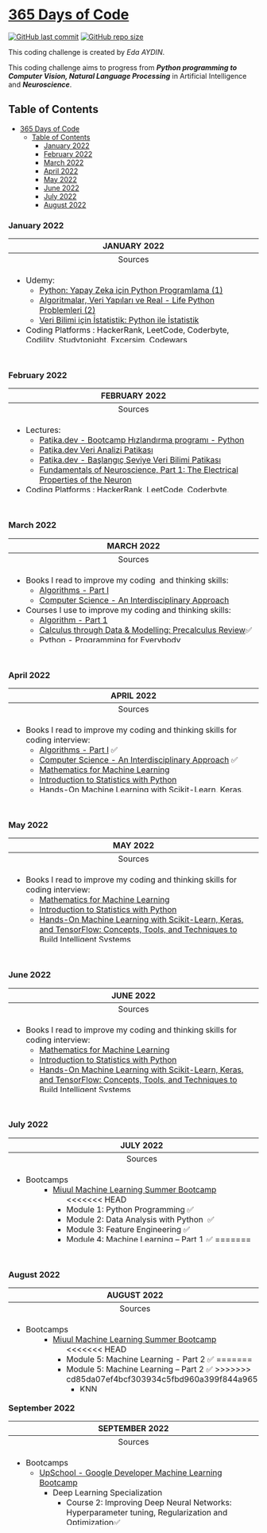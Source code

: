 [365 Days of Code](https://edaaydinea.home.blog/365-days-of-code/)
=====

[![GitHub last commit](https://img.shields.io/github/last-commit/edaaydinea/365-days-of-code)](https://github.com/edaaydinea/365-days-of-code/commits/master)
[![GitHub repo size](https://img.shields.io/github/repo-size/edaaydinea/365-days-of-code)](https://github.com/edaaydinea/365-days-of-code/archive/master.zip)

This coding challenge is created by *Eda AYDIN*.

This coding challenge aims to progress from ***Python programming to Computer Vision, Natural Language Processing*** in
Artificial Intelligence and ***Neuroscience***.

## Table of Contents

- [365 Days of Code](#365-days-of-code)
    - [Table of Contents](#table-of-contents)
        - [January 2022](#january-2022)
        - [February 2022](#february-2022)
        - [March 2022](#march-2022)
        - [April 2022](#april-2022)
        - [May 2022](#may-2022)
        - [June 2022](#june-2022)
        - [July 2022](#july-2022)
        - [August 2022](#august-2022)

### January 2022

<table style="height: 209px;">
<thead>
<tr style="height: 18px;">
<th style="height: 18px; width: 694px;">JANUARY 2022</th>
</tr>
</thead>
<tbody>
<tr style="height: 18px;">
<td style="height: 18px; width: 694px; text-align: center;">Sources</td>
</tr>
<tr style="height: 173px;">
<td style="height: 173px; width: 694px;">
<ul>
<li>Udemy:
<ul>
<li><a href="https://www.udemy.com/course/python-sfrdan-uzmanlga-programlama-1/" target="_blank" rel="noopener noreferrer">Python: Yapay Zeka i&ccedil;in Python Programlama (1)</a></li>
<li><a href="https://www.udemy.com/course/algorithms-data-structures-and-real-life-python-problems/?src=sac&amp;kw=algoritmalar+veri+yap%C4%B1lar%C4%B1" target="_blank" rel="noopener noreferrer">Algoritmalar, Veri Yapıları ve Real - Life Python Problemleri (2)</a></li>
<li><a href="https://www.udemy.com/course/veri-bilimi-icin-istatistik-python-ile-istatistik/?src=sac&amp;kw=veri+bilimi+i%C3%A7in+is" target="_blank" rel="noopener noreferrer">Veri Bilimi i&ccedil;in İstatistik: Python ile İstatistik</a></li>
</ul>
</li>
<li>Coding Platforms : HackerRank, LeetCode, Coderbyte, Codility, Studytonight, Excersim, Codewars
<ul>
<li><a href="https://github.com/edaaydinea/HackerRank" target="" rel="noopener noreferrer">HackerRank Solutions</a></li>
<li><a href="https://github.com/edaaydinea/LeetCode" target="" rel="noopener noreferrer">LeetCode Solutions</a></li>
<li><a href="https://github.com/edaaydinea/Coderbyte" target="" rel="noopener noreferrer">Coderbyte Solutions</a></li>
</ul>
</li>
</ul>
</td>
</tr>
</tbody>
</table>
<p>&nbsp;</p>

### February 2022

<table style="height: 209px;">
<thead>
<tr style="height: 18px;">
<th style="height: 18px; width: 694px;">FEBRUARY 2022</th>
</tr>
</thead>
<tbody>
<tr style="height: 18px;">
<td style="height: 18px; width: 694px; text-align: center;">Sources</td>
</tr>
<tr style="height: 173px;">
<td style="height: 173px; width: 694px;">
<ul>
<li>Lectures:
<ul>
<li><a href="https://app.patika.dev/egitimler/bootcamp-hizlandirma-programi---python" target="_blank" rel="noopener noreferrer">Patika.dev - Bootcamp Hızlandırma programı - Python</a></li>
<li><a href="https://app.patika.dev/egitimler/veri-analizi-patikasi" target="_blank" rel="noopener noreferrer">Patika.dev Veri Analizi Patikası</a></li>
<li><a href="https://app.patika.dev/egitimler/baslangic-seviye-veri-bilimi-patikasi" target="_blank" rel="noopener noreferrer">Patika.dev - Başlangı&ccedil; Seviye Veri Bilimi Patikası</a></li>
<li><a href="https://www.edx.org/course/fundamentals-of-neuroscience-part-1-the-electrical?index=product&amp;queryID=fbfe36d7466688a51ced35479feb593a&amp;position=1" target="_blank" rel="noopener noreferrer">Fundamentals of Neuroscience, Part 1: The Electrical Properties of the Neuron</a></li>
</ul>
</li>
<li>Coding Platforms : HackerRank, LeetCode, Coderbyte, Codility, Studytonight, Excersim, Codewars
<ul>
<li><a href="https://github.com/edaaydinea/HackerRank" target="" rel="noopener noreferrer">HackerRank Solutions</a></li>
<li><a href="https://github.com/edaaydinea/LeetCode" target="" rel="noopener noreferrer">LeetCode Solutions</a></li>
<li><a href="https://github.com/edaaydinea/Coderbyte" target="" rel="noopener noreferrer">Coderbyte Solutions</a></li>
</ul>
</li>
</ul>
</td>
</tr>
</tbody>
</table>
<p>&nbsp;</p>

### March 2022

<table style="height: 209px;">
<thead>
<tr style="height: 18px;">
<th style="height: 18px; width: 694px;">MARCH 2022</th>
</tr>
</thead>
<tbody>
<tr style="height: 18px;">
<td style="height: 18px; width: 694px; text-align: center;">Sources</td>
</tr>
<tr style="height: 173px;">
<td style="height: 173px; width: 694px;">
<ul>
<li>Books I read to improve my coding&nbsp; and thinking skills:
<ul>
<li><a href="https://www.amazon.com/Algorithms-Part-I-Robert-Sedgewick-ebook/dp/B00I50LKYW" target="_blank" rel="noopener noreferrer">Algorithms - Part I</a></li>
<li><a href="https://www.amazon.com/Computer-Science-Interdisciplinary-Robert-Sedgewick-ebook-dp-B01H916DHG/dp/B01H916DHG/" target="_blank" rel="noopener noreferrer">Computer Science - An Interdisciplinary Approach </a></li>
</ul>
</li>
<li>Courses I use to improve my coding and thinking skills:
<ul>
<li><a href="https://www.coursera.org/learn/algorithms-part1" target="_blank" rel="noopener noreferrer">Algorithm - Part 1</a></li>
<li><a href="https://www.coursera.org/learn/calculus-through-data-and-modelling-precalculus-review?specialization=differential-calculus-data-modeling" target="_blank" rel="noopener noreferrer">Calculus through Data &amp; Modelling: Precalculus Review</a>✅</li>
<li><a href="https://www.coursera.org/learn/python?specialization=python">Python - Programming for Everybody</a></li>
<li><a href="https://www.coursera.org/learn/r-programming-environment?specialization=r">R Programming Environment</a></li>
<li><a href="https://www.coursera.org/learn/c-for-everyone?specialization=coding-for-everyone">C++ - C for Everyone - Programming Fundamentals</a></li>
<li><a href="https://www.coursera.org/learn/sql-for-data-science?specialization=learn-sql-basics-data-science" target="_blank" rel="noopener noreferrer">SQL for Data Science</a></li>
<li><a href="https://www.coursera.org/learn/cancer-metastasis?specialization=cancer-biology" target="_blank" rel="noopener noreferrer">Cancer Biology - Understanding Cancer Metastasis</a></li>
<li><a href="https://www.coursera.org/learn/algorithms-part1" target="_blank" rel="noopener noreferrer">Algorithm - Part 1</a></li>
</ul>
</li>
<li>M.Eng. - Research Student:
<ul>
<li>Machine Learning
<ul>
<li>Advanced Artificial Intelligence</li>
<li>AI in Healthcare</li>
</ul>
</li>
<li>Neural Engineering:
<ul>
<li>Neurobiology</li>
<li>Neuroscience: Neurons and Network</li>
</ul>
</li>
<li>Graduate Research
<ul>
<li>Multiple Sclerosis</li>
<li>Dementia</li>
</ul>
</li>
</ul>
</li>
<li>Coding Platforms : HackerRank, LeetCode, Coderbyte, Codility, Studytonight, Excersim, Codewars
<ul>
<li><a href="https://github.com/edaaydinea/LeetCode" target="" rel="noopener noreferrer">LeetCode Solutions</a></li>
<li><a href="https://github.com/edaaydinea/Coderbyte" target="" rel="noopener noreferrer">Coderbyte Solutions</a></li>
</ul>
</li>
</ul>
</td>
</tr>
</tbody>
</table>
<p>&nbsp;</p>

### April 2022

<table style="height: 209px;">
<thead>
<tr style="height: 18px;">
<th style="height: 18px; width: 694px;">APRIL 2022</th>
</tr>
</thead>
<tbody>
<tr style="height: 18px;">
<td style="height: 18px; width: 694px; text-align: center;">Sources</td>
</tr>
<tr style="height: 173px;">
<td style="height: 173px; width: 694px;">
<ul>
<li>Books I read to improve my coding and thinking skills for coding interview:
<ul>
<li><a href="https://www.amazon.com/Algorithms-Part-I-Robert-Sedgewick-ebook/dp/B00I50LKYW" target="_blank" rel="noopener noreferrer">Algorithms - Part I</a> ✅</li>
<li><a href="https://www.amazon.com/Computer-Science-Interdisciplinary-Robert-Sedgewick-ebook-dp-B01H916DHG/dp/B01H916DHG/" target="_blank" rel="noopener noreferrer">Computer Science - An Interdisciplinary Approach</a> ✅</li>
<li><a href="https://www.amazon.com/Mathematics-Machine-Learning-Peter-Deisenroth/dp/110845514X">Mathematics for Machine Learning</a></li>
<li><a href="https://www.amazon.com/Introduction-Statistics-Python-Applications-Computing-ebook-dp-B01JEJNNWY/dp/B01JEJNNWY/ref=mt_other?_encoding=UTF8&amp;me=&amp;qid=">Introduction to Statistics with Python</a></li>
<li><a href="https://www.amazon.com/Hands-Machine-Learning-Scikit-Learn-TensorFlow-ebook/dp/B07XGF2G87/ref=sr_1_1?crid=17GP21RGBCC7J&amp;keywords=machine+learning&amp;qid=1650374382&amp;s=digital-text&amp;sprefix=machine+learning%2Cdigital-text%2C211&amp;sr=1-1">Hands-On Machine Learning with Scikit-Learn, Keras, and TensorFlow: Concepts, Tools, and Techniques to Build Intelligent Systems</a></li>
</ul>
</li>
<li>Courses I use to improve my coding and thinking skills:
<ul>
<li><a href="https://www.coursera.org/learn/algorithms-part1" target="_blank" rel="noopener noreferrer">Algorithm - Part 1</a> ✅</li>
<li><a href="https://www.coursera.org/learn/cs-programming-java">Computer Science: Programming with a Purpose</a> ✅</li>
<li><a href="https://www.coursera.org/specializations/mathematics-machine-learning?">Mathematics for Machine Learning - Linear Algebra</a> ✅</li>
<li><a href="https://www.coursera.org/learn/python?specialization=python">Python - Programming for Everybody</a> ✅</li>
<li><a href="https://www.coursera.org/learn/r-programming-environment?specialization=r">R Programming Environment</a> ✅</li>
<li><a href="https://www.coursera.org/learn/julia-programming">Julia Scientific Programming</a> ✅</li>
<li><a href="https://www.coursera.org/learn/sql-for-data-science?specialization=learn-sql-basics-data-science" target="_blank" rel="noopener noreferrer">SQL for Data Science</a> ✅</li>
<li><a href="https://www.coursera.org/professional-certificates/ibm-machine-learning" target="_blank" rel="noopener noreferrer">Machine Learning</a></li>
</ul>
</li>
<li>M.Eng. - Research Student:
<ul>
<li>Machine Learning
<ul>
<li>Advanced Artificial Intelligence</li>
<li>AI in Healthcare</li>
</ul>
</li>
<li>Neural Engineering:
<ul>
<li>Cancer Biology&nbsp;</li>
<li>Neurobiology</li>
<li>Computational Neuroscience</li>
<li>Neuroscience: Neurons and Network ✅</li>
<li>Neuroscience: The Brain ✅</li>
</ul>
</li>
<li>Graduate Research
<ul>
<li>Multiple Sclerosis</li>
<li>Dementia</li>
</ul>
</li>
</ul>
</li>
<li>Coding Platforms : HackerRank, LeetCode, Coderbyte, Codility, Studytonight, Excersim, Codewars
<ul>
<li><a href="https://github.com/edaaydinea/LeetCode" target="" rel="noopener noreferrer">LeetCode Solutions</a></li>
<li><a href="https://github.com/edaaydinea/Coderbyte" target="" rel="noopener noreferrer">Coderbyte Solutions</a></li>
</ul>
</li>
</ul>
</td>
</tr>
</tbody>
</table>
<p>&nbsp;</p>

### May 2022

<table style="height: 209px;">
<thead>
<tr style="height: 18px;">
<th style="height: 18px; width: 694px;">MAY 2022</th>
</tr>
</thead>
<tbody>
<tr style="height: 18px;">
<td style="height: 18px; width: 694px; text-align: center;">Sources</td>
</tr>
<tr style="height: 173px;">
<td style="height: 173px; width: 694px;">
<ul>
<li>Books I read to improve my coding and thinking skills for coding interview:
<ul>
<li><a href="https://www.amazon.com/Mathematics-Machine-Learning-Peter-Deisenroth/dp/110845514X">Mathematics for Machine Learning</a></li>
<li><a href="https://www.amazon.com/Introduction-Statistics-Python-Applications-Computing-ebook-dp-B01JEJNNWY/dp/B01JEJNNWY/ref=mt_other?_encoding=UTF8&amp;me=&amp;qid=">Introduction to Statistics with Python</a></li>
<li><a href="https://www.amazon.com/Hands-Machine-Learning-Scikit-Learn-TensorFlow-ebook/dp/B07XGF2G87/ref=sr_1_1?crid=17GP21RGBCC7J&amp;keywords=machine+learning&amp;qid=1650374382&amp;s=digital-text&amp;sprefix=machine+learning%2Cdigital-text%2C211&amp;sr=1-1">Hands-On Machine Learning with Scikit-Learn, Keras, and TensorFlow: Concepts, Tools, and Techniques to Build Intelligent Systems</a></li>
</ul>
</li>
<li>Courses I use to improve my coding and thinking skills:
<ul>
<li><a href="https://www.udemy.com/course/100-days-of-code/" target="_blank" rel="noreferrer"> 100 Days of Code: The Complete Python Pro BootCamp for 2022</a></li>
<li><a href="https://www.udemy.com/course/the-complete-java-development-bootcamp/" target="_blank" rel="noreferrer">The Complete Java Development Bootcamp</a></li>
<li><a href="https://www.udemy.com/course/r-programming/" target="_blank" rel="noreferrer">R Programming A-Z: R for Data Science with Real Exercises</a></li>
<li><a href="https://www.udemy.com/course/julialang/" target="_blank" rel="noreferrer">Julia Programming For Data Science &amp; Machine Learning: Julia</a></li>
<li><a href="https://www.coursera.org/specializations/mathematics-machine-learning" target="_blank" rel="noreferrer">Mathematics for Machine Learning Specialization</a></li>
<li><a href="https://www.coursera.org/learn/stanford-statistics" target="_blank" rel="noreferrer">Introduction to Statistics</a></li>
<li><a href="https://www.udemy.com/course/sqldatabases/" target="_blank" rel="noreferrer">SQL + Database Design A-Z: Learn MS SQL Server + PostgreSQL</a></li>
<li><a href="https://www.youtube.com/playlist?list=PLoROMvodv4rMiGQp3WXShtMGgzqpfVfbU" target="_blank" rel="noreferrer">Stanford CS229: Machine Learning | Autumn 2018</a></li>
<li><a href="https://www.coursera.org/professional-certificates/ibm-machine-learning" target="_blank" rel="noreferrer">Machine Learning Professional Certificate</a></li>
<li><a href="https://www.udemy.com/course/python-data-science-machine-learning-bootcamp/" target="_blank" rel="noreferrer">Complete 2022 Data Science &amp; Machine Learning Bootcamp</a></li>
</ul>
</li>
<li>M.Eng. - Research Student:
<ul>
<li>Machine Learning
<ul>
<li>Advanced Artificial Intelligence</li>
<li>AI in Healthcare</li>
</ul>
</li>
<li>Neural Engineering:
<ul>
<li>Cancer Biology&nbsp;</li>
<li>Neurobiology</li>
<li>Computational Neuroscience</li>
</ul>
</li>
<li>Graduate Research
<ul>
<li>Multiple Sclerosis</li>
<li>Traumatic Brain Injury</li>
<li>Dementia</li>
</ul>
</li>
</ul>
</li>
<li>Coding Platforms : HackerRank, LeetCode, Coderbyte, Codility, Studytonight, Excersim, Codewars
<ul>
<li><a href="https://github.com/edaaydinea/LeetCode" target="" rel="noopener noreferrer">LeetCode Solutions</a></li>
<li><a href="https://github.com/edaaydinea/Coderbyte" target="" rel="noopener noreferrer">Coderbyte Solutions</a></li>
</ul>
</li>
</ul>
</td>
</tr>
</tbody>
</table>
<p>&nbsp;</p>

### June 2022

<table style="height: 209px;">
<thead>
<tr style="height: 18px;">
<th style="height: 18px; width: 694px;">JUNE 2022</th>
</tr>
</thead>
<tbody>
<tr style="height: 18px;">
<td style="height: 18px; width: 694px; text-align: center;">Sources</td>
</tr>
<tr style="height: 173px;">
<td style="height: 173px; width: 694px;">
<ul>
<li>Books I read to improve my coding and thinking skills for coding interview:
<ul>
<li><a href="https://www.amazon.com/Mathematics-Machine-Learning-Peter-Deisenroth/dp/110845514X">Mathematics for Machine Learning</a></li>
<li><a href="https://www.amazon.com/Introduction-Statistics-Python-Applications-Computing-ebook-dp-B01JEJNNWY/dp/B01JEJNNWY/ref=mt_other?_encoding=UTF8&amp;me=&amp;qid=">Introduction to Statistics with Python</a></li>
<li><a href="https://www.amazon.com/Hands-Machine-Learning-Scikit-Learn-TensorFlow-ebook/dp/B07XGF2G87/ref=sr_1_1?crid=17GP21RGBCC7J&amp;keywords=machine+learning&amp;qid=1650374382&amp;s=digital-text&amp;sprefix=machine+learning%2Cdigital-text%2C211&amp;sr=1-1">Hands-On Machine Learning with Scikit-Learn, Keras, and TensorFlow: Concepts, Tools, and Techniques to Build Intelligent Systems</a></li>
</ul>
</li>
<li>Courses I use to improve my coding and thinking skills:
<ul>
<li><a href="https://www.udemy.com/course/100-days-of-code/" target="_blank" rel="noreferrer"> 100 Days of Code: The Complete Python Pro BootCamp for 2022</a></li>
<li><a href="https://www.udemy.com/course/the-complete-java-development-bootcamp/" target="_blank" rel="noreferrer">The Complete Java Development Bootcamp</a></li>
<li><a href="https://www.udemy.com/course/r-programming/" target="_blank" rel="noreferrer">R Programming A-Z: R for Data Science with Real Exercises</a></li>
<li><a href="https://www.udemy.com/course/julialang/" target="_blank" rel="noreferrer">Julia Programming For Data Science &amp; Machine Learning: Julia</a></li>
<li><a href="https://www.coursera.org/specializations/mathematics-machine-learning" target="_blank" rel="noreferrer">Mathematics for Machine Learning Specialization</a></li>
<li><a href="https://www.coursera.org/learn/stanford-statistics" target="_blank" rel="noreferrer">Introduction to Statistics</a></li>
<li><a href="https://www.udemy.com/course/sqldatabases/" target="_blank" rel="noreferrer">SQL + Database Design A-Z: Learn MS SQL Server + PostgreSQL</a></li>
<li><a href="https://www.youtube.com/playlist?list=PLoROMvodv4rMiGQp3WXShtMGgzqpfVfbU" target="_blank" rel="noreferrer">Stanford CS229: Machine Learning | Autumn 2018</a>✅</li>
<li><a href="https://www.coursera.org/professional-certificates/ibm-machine-learning" target="_blank" rel="noreferrer">Machine Learning Professional Certificate</a></li>
<li><a href="https://www.coursera.org/learn/machine-learning?" target="_blank" rel="noreferrer">Machine Learning - Andrew NG</a>✅</li>
<li><a href="https://www.udemy.com/course/python-data-science-machine-learning-bootcamp/" target="_blank" rel="noreferrer">Complete 2022 Data Science &amp; Machine Learning Bootcamp</a></li>
</ul>
</li>
<li>M.Eng. - Research Student:
<ul>
<li>Machine Learning
<ul>
<li>Advanced Artificial Intelligence</li>
<li>AI in Healthcare</li>
</ul>
</li>
<li>Neural Engineering:
<ul>
<li>Cancer Biology&nbsp;</li>
<li>Neurobiology</li>
<li>Computational Neuroscience</li>
</ul>
</li>
<li>Graduate Research
<ul>
<li>Multiple Sclerosis</li>
<li>Traumatic Brain Injury</li>
<li>Dementia</li>
</ul>
</li>
</ul>
</li>
<li>Coding Platforms : HackerRank, LeetCode, Coderbyte, Codility, Studytonight, Excersim, Codewars
<ul>
<li><a href="https://github.com/edaaydinea/LeetCode" target="" rel="noopener noreferrer">LeetCode Solutions</a></li>
<li><a href="https://github.com/edaaydinea/Coderbyte" target="" rel="noopener noreferrer">Coderbyte Solutions</a></li>
</ul>
</li>
</ul>
</td>
</tr>
</tbody>
</table>
<p>&nbsp;</p>

### July 2022

<table style="height: 209px;">
<thead>
<tr style="height: 18px;">
<th style="height: 18px; width: 694px;">JULY 2022</th>
</tr>
</thead>
<tbody>
<tr style="height: 18px;">
<td style="height: 18px; width: 694px; text-align: center;">Sources</td>
</tr>
<tr style="height: 173px;">
<td style="height: 173px; width: 694px;">
<ul>
<li>Bootcamps<br />
<ul>
<li style="list-style-type: none;">
<ul>
<li><a href="https://www.miuul.com/not-defteri/miuul-makine-ogrenmesi-yaz-kampi" target="_blank" rel="noreferrer">Miuul Machine Learning Summer Bootcamp</a>
<ul>
<<<<<<< HEAD
<li>Module 1: Python Programming ✅</li>
<li>Module 2: Data Analysis with Python&nbsp; ✅</li>
<li>Module 3: Feature Engineering ✅</li>
<li>Module 4: Machine Learning &ndash; Part 1 ✅
=======
<li><a href="https://github.com/edaaydinea/Miuul-Machine-Learning-Summer-Bootcamp/tree/main/Module%201">Module 1: Python Programming ✅</a></li>
<li><a href="https://github.com/edaaydinea/Miuul-Machine-Learning-Summer-Bootcamp/tree/main/Module%202">Module 2: Data Analysis with Python ✅</a></li>
<li><a href="https://github.com/edaaydinea/Miuul-Machine-Learning-Summer-Bootcamp/tree/main/Module%203">Module 3: Feature Engineering ✅</a></li>
<li><a href="https://github.com/edaaydinea/Miuul-Machine-Learning-Summer-Bootcamp/tree/main/Module%204">Module 4: Machine Learning &ndash; Part 1 ✅ </a>
>>>>>>> cd85da07ef4bcf303934c5fbd960a399f844a965
<ul>
<li><a href="https://github.com/edaaydinea/Miuul-Machine-Learning-Summer-Bootcamp/blob/main/Module%204/01%20-%20Basic%20Concepts.ipynb">Introduction to Machine Learning</a></li>
<li><a href="https://github.com/edaaydinea/Miuul-Machine-Learning-Summer-Bootcamp/blob/main/Module%204/02%20-%20Linear%20Regression.ipynb">Linear Regression</a></li>
<li><a href="https://github.com/edaaydinea/Miuul-Machine-Learning-Summer-Bootcamp/blob/main/Module%204/03%20-%20Logistic%20Regression.ipynb">Logistic Regression</a></li>
</ul>
</li>
</ul>
</li>
<<<<<<< HEAD
<li><a href="https://www.upschool.io/google-ml-program%C4%B1" target="_blank" rel="noreferrer">UpSchool - Google Developer Machine Learning Bootcamp</a></li>
=======
<li><a href="https://www.upschool.io/google-ml-program%C4%B1" target="_blank" rel="noreferrer">UpSchool - Google Developer Machine Learning Bootcamp</a>
<ul>
<li>Deep Learning Specialization
<ul>
<li><a href="https://github.com/edaaydinea/UpSchool-Google-Developers-Machine-Learning-Program/tree/main/Deep%20Learning%20Specialization/01%20-%20Neural%20Networks%20-%20Deep%20Learning">Course 1: Neural Networks and Deep Learning</a> ✅</li>
>>>>>>> cd85da07ef4bcf303934c5fbd960a399f844a965
</ul>
</li>
</ul>
</li>
</ul>
</li>
</ul>
</li>
</ul>
</td>
</tr>
</tbody>
</table>
<p>&nbsp;</p>

### August 2022

<table style="height: 209px;">
<thead>
<tr style="height: 18px;">
<th style="height: 18px; width: 100%;">AUGUST 2022</th>
</tr>
</thead>
<tbody>
<tr style="height: 18px;">
<td style="height: 18px; width: 694px; text-align: center;">Sources</td>
</tr>
<tr style="height: 173px;">
<td style="height: 173px; width: 694px;">
<ul>
<li>Bootcamps<br />
<ul>
<li style="list-style-type: none;">
<ul>
<li><a href="https://www.miuul.com/not-defteri/miuul-makine-ogrenmesi-yaz-kampi" target="_blank" rel="noreferrer">Miuul Machine Learning Summer Bootcamp</a>
<ul>
<<<<<<< HEAD
<li>Module 5: Machine Learning - Part 2 ✅
=======
<li>Module 5: Machine Learning &ndash; Part 2 ✅
>>>>>>> cd85da07ef4bcf303934c5fbd960a399f844a965
<ul>
<li><a href="https://github.com/edaaydinea/Miuul-Machine-Learning-Summer-Bootcamp/blob/8172641675d70a3542de36d040accf41581abd81/Module%205/KNN.ipynb">KNN</a></li>
<li><a href="https://github.com/edaaydinea/Miuul-Machine-Learning-Summer-Bootcamp/blob/8172641675d70a3542de36d040accf41581abd81/Module%205/CART.ipynb">CART</a></li>
<li><a href="https://github.com/edaaydinea/Miuul-Machine-Learning-Summer-Bootcamp/blob/8172641675d70a3542de36d040accf41581abd81/Module%205/Advanced%20Tree%20Methods.ipynb">Advanced Tree Methods</a></li>
<li><a href="https://github.com/edaaydinea/Miuul-Machine-Learning-Summer-Bootcamp/blob/8172641675d70a3542de36d040accf41581abd81/Module%205/Dengesiz-Veri-Seti.ipynb">Imbalanced Datasets</a></li>
</ul>
</li>
<<<<<<< HEAD
<li>Module 6: Machine Learning - Part 3 ✅
=======
<li>Module 6: Machine Learning &ndash; Part 3 ✅&nbsp;
>>>>>>> cd85da07ef4bcf303934c5fbd960a399f844a965
<ul>
<li><a href="https://github.com/edaaydinea/Miuul-Machine-Learning-Summer-Bootcamp/blob/main/Module%206/Unsupervised%20Learning/Unsupervised%20Learning.ipynb">Unsupervised Learning</a></li>
<li><a href="https://github.com/edaaydinea/Miuul-Machine-Learning-Summer-Bootcamp/blob/main/Module%206/Machine%20Learning%20Pipeline/End%20to%20End%20Diabetes%20Machine%20Learning%20Pipeline.ipynb">Machine Learning Pipeline</a></li>
</ul>
</li>
<li>Miuul Machine Learning Final Exam ✅</li>
<ul>
<li>I successfully completed the summer bootcamp by getting 86 points in the final exam.</li>
</ul>
<li>Data Engineer Workshop (August 18, 2022) ✅</li>
<li>Data Analyst Workshop (August 19, 2022) ✅</li>
<li>Data Scientist Workshop (August 20, 2022) ✅</li>
</ul>
</li>
<li><a href="https://www.upschool.io/google-ml-program%C4%B1" target="_blank" rel="noreferrer">UpSchool - Google Developer Machine Learning Bootcamp</a>
<ul>
<li>Deep Learning Specialization
<ul>
<li>Course 2: Improving Deep Neural Networks: Hyperparameter tuning, Regularization and Optimization</li>
</ul>
</li>
</ul>
<<<<<<< HEAD
<li><a href="https://www.upschool.io/google-ml-program%C4%B1" target="_blank" rel="noreferrer">UpSchool - Google Developer Machine Learning Bootcamp</a> </li>
<li><a href="https://globalaihub.com/courses/introduction-to-machine-learning-turkish/" target="_blank" rel="noreferrer">Global AI Hub - Akbank - Machine Learning Bootcamp</a>✅</li>
=======
>>>>>>> cd85da07ef4bcf303934c5fbd960a399f844a965
</li>
</ul>
</li>
</ul>
</li>
</ul>
</td>
</tr>
</tbody>
</table>

### September 2022

<table style="height: 209px;">
<thead>
<tr style="height: 18px;">
<th style="height: 18px; width: 694px;">SEPTEMBER 2022</th>
</tr>
</thead>
<tbody>
<tr style="height: 18px;">
<td style="height: 18px; width: 694px; text-align: center;">Sources</td>
</tr>
<tr style="height: 173px;">
<td style="height: 173px; width: 694px;">
<ul>
<li>Bootcamps<br />
<ul>
<li><a href="https://www.upschool.io/google-ml-program%C4%B1" target="_blank" rel="noreferrer">UpSchool - Google Developer Machine Learning Bootcamp</a>
<ul>
<li>Deep Learning Specialization
<ul>
<li>Course 2: Improving Deep Neural Networks: Hyperparameter tuning, Regularization and Optimization✅</li>
<li>Course 3: Structuring Machine Learning Projects </li>
</ul>
</li>
<li>
TensorFlow Developer - Professional Certificate
<ul>
<li>Course 1: Introduction to TensorFlow for Artificial Intelligence, Machine Learning, and Deep Learning</li>
<li>Course 2: Convolutional Neural Networks in TensorFlow</li>
</ul>
</li>
</ul>
</li>
</ul>
</li>
</ul>
</td>
</tr>
</tbody>
</table>